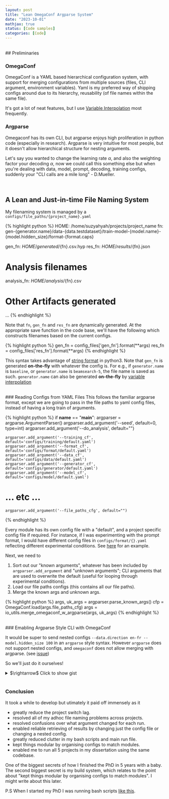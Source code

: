 ```yaml
---
layout: post
title: "Lean OmegaConf Argparse System"
date: "2023-10-01" 
mathjax: true 
status: [Code samples]  
categories: [Code]
---
```




<br>
## Preliminaries 

### OmegaConf

OmegaConf is a YAML based hierarchical configuration system, with support for merging
configurations from multiple sources (files, CLI argument, environment variables). Yaml is
my preferred way of shipping configs around due to its hierarchy, reusability (of file names
within the same file). 

It's got a lot of neat features, but I use [Variable Interpolation](https://omegaconf.readthedocs.io/en/2.3_branch/usage.html#variable-interpolation) most frequently.

### Argparse

Omegaconf has its own CLI, but argparse enjoys high proliferation in python code (especially in
research). Argparse is very intuitive for most people, but it doesn't allow hierarchical structure for nesting
arguments. 

Let's say you wanted to change the learning rate $\alpha$, and also the weighting
factor your decoding $\alpha$, now we could call this something else but when you're dealing
with data, model, prompt, decoding, training configs, suddenly your "CLI calls are a mile
long" - D.Mueller.  

<br>


## A Lean and Just-in-time File Naming System

My filenaming system is managed by a `configs/file_paths/{project_name}.yaml`

{% highlight python %}
HOME: /home/suzyahyah/projects/project_name
fn: gen-{generator.name}/data-{data.testdataset}/train-model-{model.name}-{model.hidden_size}/format-{format.caps}

gen_fn: ${HOME}/generated/${fn}.csv.hyp
res_fn: ${HOME}/results/${fn}.json

# Analysis filenames
analysis_fn: ${HOME}/analysis/${fn}.csv

# Other Artifacts generated
...
{% endhighlight %}


Note that `fn`, `gen_fn` and `res_fn` are dynamically generated. At the appropriate save function in the code base, we'll have the following which constructs filenames based on the current configs.

{% highlight python %} 
gen_fn = config_files['gen_fn'].format(**args)
res_fn = config_files['res_fn'].format(**args)
{% endhighlight %}

This syntax takes advantage of [string format](https://docs.python.org/3/tutorial/inputoutput.html) in python3. Note that `gen_fn` is generated **on-the-fly** with whatever the config is. For e.g., if `generator.name` is `baseline`, or `generator.name` is `beamsearch-5`, the file name is saved as such. `generator.name` can also be generated **on-the-fly** by [variable interpolation](https://omegaconf.readthedocs.io/en/2.3_branch/usage.html#variable-interpolation)

<br>
### Reading Configs from YAML Files
This follows the familiar argparse format, except we are going to pass in the file paths to yaml config files, instead of having a long train of arguments.

{% highlight python %}
if __name__ == "__main__":
    argparser = argparse.ArgumentParser()
    argparser.add_argument('--seed', default=0, type=int)
    argparser.add_argument('--do_analysis', default="")

    argparser.add_argument('--training_cf', default='configs/training/default.yaml')
    argparser.add_argument('--format_cf', default='configs/format/default.yaml')
    argparser.add_argument('--data_cf', default='configs/data/default.yaml')
    argparser.add_argument('--generator_cf', default='configs/generator/default.yaml')
    argparser.add_argument('--model_cf', default='configs/model/default.yaml')

   # ... etc ...

    argparser.add_argument('--file_paths_cfg', default="")
{% endhighlight %}

Every module has its own config file with a "default", and a project specific config file if required. For instance, if I was experimenting with the prompt format, I would have different config files in `configs/format/{}.yaml` reflecting different experimental conditions. See [here](https://github.com/suzyahyah/icl_coherence_mt/tree/master/configs) for an example.

Next, we need to 

1. Sort out our "known arguments", whatever has been included by `argparser.add_argument` and "unknown arguments"; CLI arguments that are used to overwrite the default (useful for looping through experimental conditions).
2. Load our file paths configs (this contains all our file paths).
3. Merge the known args and unknown args.

{% highlight python %}
args, uk_args = argparser.parse_known_args()
cfp = OmegaConf.load(args.file_paths_cfg)
args = io_utils.merge_omegaconf_w_argparse(args, uk_args)
{% endhighlight %}

<br>
### Emabling Argparse Style CLI with OmegaConf 

It would be super to send nested configs `--data.direction en-fr --model.hidden_size 100` in an `argparse` style syntax. However `argparse` does not support nested configs, and `omegaconf` does not allow merging with argparse. (see [issue](https://github.com/omry/omegaconf/issues/569))

So we'll just do it ourselves!

<details>
<summary> $\rightarrow$ Click to show gist </summary>
<script src="https://gist.github.com/suzyahyah/ab3eead087e6eaaa4f19bd8397a5260d.js"></script>
</details>

<br>

### Conclusion

It took a while to develop but utimately it paid off immensely as it

* greatly reduce the project switch lag.
* resolved all of my adhoc file naming problems across projects.
* resolved confusions over what argument changed for each run. 
* enabled reliable retrieving of results by changing just the config file or changing a nested config.
* greatly reduced clutter in my bash scripts and main run file.
* kept things modular by organising configs to match modules. 
* enabled me to run all 5 projects in my dissertation using the same codebase.

One of the biggest secrets of how I finished the PhD in 5 years with a baby. The second biggest secret is my build system, which relates to the point about "kept things modular by organising configs to match modules". I might write about this later.

P.S When I started my PhD I was running bash scripts [like this](https://github.com/suzyahyah/adaptive_mixture_topic_model/blob/master/bin/runGaussian_py.sh).
